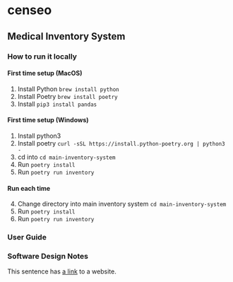 # censeo

## Medical Inventory System

### How to run it locally
#### First time setup (MacOS)
1. Install Python `brew install python`
2. Install Poetry `brew install poetry`
3. Install `pip3 install pandas`

#### First time setup (Windows)
1. Install python3
2. Install poetry `curl -sSL https://install.python-poetry.org | python3 -`
3. cd into `cd main-inventory-system`
4. Run `poetry install`
5. Run `poetry run inventory`
#### Run each time
4. Change directory into main inventory system `cd main-inventory-system`
5. Run `poetry install`
6. Run `poetry run inventory`
### User Guide

### Software Design Notes

This sentence has [a link](https://nasa.gov) to a website.
